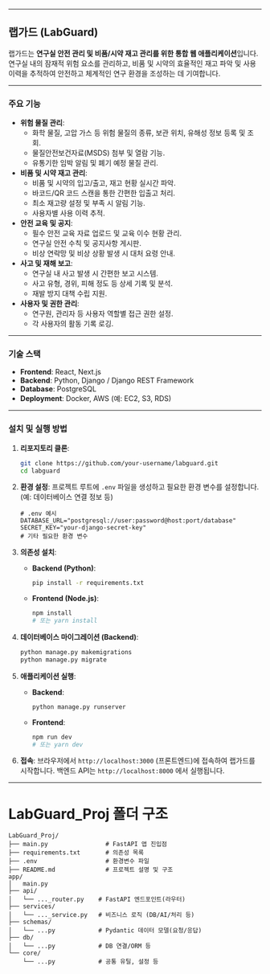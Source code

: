 -----

##  랩가드 (LabGuard)

랩가드는 **연구실 안전 관리 및 비품/시약 재고 관리를 위한 통합 웹 애플리케이션**입니다. 연구실 내의 잠재적 위험 요소를 관리하고, 비품 및 시약의 효율적인 재고 파악 및 사용 이력을 추적하여 안전하고 체계적인 연구 환경을 조성하는 데 기여합니다.

-----

###  주요 기능

  * **위험 물질 관리**:
      * 화학 물질, 고압 가스 등 위험 물질의 종류, 보관 위치, 유해성 정보 등록 및 조회.
      * 물질안전보건자료(MSDS) 첨부 및 열람 기능.
      * 유통기한 임박 알림 및 폐기 예정 물질 관리.
  * **비품 및 시약 재고 관리**:
      * 비품 및 시약의 입고/출고, 재고 현황 실시간 파악.
      * 바코드/QR 코드 스캔을 통한 간편한 입출고 처리.
      * 최소 재고량 설정 및 부족 시 알림 기능.
      * 사용자별 사용 이력 추적.
  * **안전 교육 및 공지**:
      * 필수 안전 교육 자료 업로드 및 교육 이수 현황 관리.
      * 연구실 안전 수칙 및 공지사항 게시판.
      * 비상 연락망 및 비상 상황 발생 시 대처 요령 안내.
  * **사고 및 재해 보고**:
      * 연구실 내 사고 발생 시 간편한 보고 시스템.
      * 사고 유형, 경위, 피해 정도 등 상세 기록 및 분석.
      * 재발 방지 대책 수립 지원.
  * **사용자 및 권한 관리**:
      * 연구원, 관리자 등 사용자 역할별 접근 권한 설정.
      * 각 사용자의 활동 기록 로깅.

-----

###  기술 스택

  * **Frontend**: React, Next.js
  * **Backend**: Python, Django / Django REST Framework
  * **Database**: PostgreSQL
  * **Deployment**: Docker, AWS (예: EC2, S3, RDS)

-----

### 설치 및 실행 방법

1.  **리포지토리 클론**:

    ```bash
    git clone https://github.com/your-username/labguard.git
    cd labguard
    ```

2.  **환경 설정**:
    프로젝트 루트에 `.env` 파일을 생성하고 필요한 환경 변수를 설정합니다. (예: 데이터베이스 연결 정보 등)

    ```
    # .env 예시
    DATABASE_URL="postgresql://user:password@host:port/database"
    SECRET_KEY="your-django-secret-key"
    # 기타 필요한 환경 변수
    ```

3.  **의존성 설치**:

      * **Backend (Python)**:
        ```bash
        pip install -r requirements.txt
        ```
      * **Frontend (Node.js)**:
        ```bash
        npm install
        # 또는 yarn install
        ```

4.  **데이터베이스 마이그레이션 (Backend)**:

    ```bash
    python manage.py makemigrations
    python manage.py migrate
    ```

5.  **애플리케이션 실행**:

      * **Backend**:
        ```bash
        python manage.py runserver
        ```
      * **Frontend**:
        ```bash
        npm run dev
        # 또는 yarn dev
        ```

6.  **접속**:
    브라우저에서 `http://localhost:3000` (프론트엔드)에 접속하여 랩가드를 시작합니다. 백엔드 API는 `http://localhost:8000` 에서 실행됩니다.

-----

# LabGuard_Proj 폴더 구조

```
LabGuard_Proj/
├── main.py                # FastAPI 앱 진입점
├── requirements.txt       # 의존성 목록
├── .env                   # 환경변수 파일
├── README.md              # 프로젝트 설명 및 구조
app/
│   main.py
├── api/
│   └── ..._router.py    # FastAPI 엔드포인트(라우터)
├── services/
│   └── ..._service.py   # 비즈니스 로직 (DB/AI/처리 등)
├── schemas/
│   └── ...py            # Pydantic 데이터 모델(요청/응답)
├── db/
│   └── ...py            # DB 연결/ORM 등
└── core/
    └── ...py            # 공통 유틸, 설정 등
